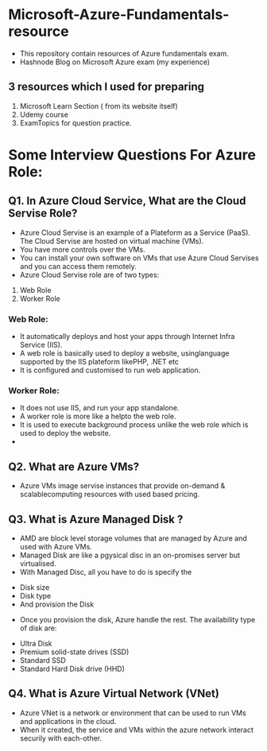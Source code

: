 # Microsoft-Azure-Fundamentals-resource

* This repository contain resources of Azure fundamentals exam. 
* Hashnode Blog on Microsoft Azure exam (my experience)

## 3 resources which I used for preparing
1. Microsoft Learn Section ( from its website itself)
2. Udemy course
3. ExamTopics for question practice.


# Some Interview Questions For Azure Role:
## Q1. In Azure Cloud Service, What are the Cloud Servise Role?
* Azure Cloud Servise is an example of a Plateform as a Service (PaaS). The Cloud Servise are hosted on virtual machine (VMs).
* You have more controls over the VMs.
* You can install your own software on VMs that use Azure Cloud Servises and you can access them remotely.
* Azure Cloud Servise role are of two types:
1. Web Role
2. Worker Role

### Web Role: 
* It automatically deploys and host your apps through Internet Infra Service (IIS).
* A web role is basically used to deploy a website, usinglanguage supported by the IIS plateform likePHP, .NET etc
* It is configured and customised to run web application.
### Worker Role:
* It does not use IIS, and run your app standalone.
* A worker role is more like a helpto the web role.
* It is used to execute background process unlike the web role which is used to deploy the website.
* 
## Q2. What are Azure VMs?
* Azure VMs image servise instances that provide on-demand & scalablecomputing resources with used based pricing.

## Q3. What is Azure Managed Disk ?
* AMD are block level storage volumes that are managed by Azure and used with Azure VMs.
* Managed Disk are like a pgysical disc in an on-promises server but virtualised.
* With Managed Disc, all you have to do is specify the
- Disk size
- Disk type
- And provision the Disk

* Once you provision the disk, Azure handle the rest. The availability type of disk are:
- Ultra Disk
- Premium solid-state drives (SSD)
- Standard SSD
- Standard Hard Disk drive (HHD)

## Q4. What is Azure Virtual Network (VNet)
* Azure VNet is a network or environment that can be used to run VMs and applications in the cloud.
* When it created, the service and VMs within the azure network interact securily with each-other.


